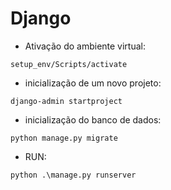 # Django

- Ativação do ambiente virtual:
```
setup_env/Scripts/activate
```

- inicialização de um novo projeto:
```
django-admin startproject
```

- inicialização do banco de dados:
```
python manage.py migrate
```

- RUN:
```
python .\manage.py runserver
```